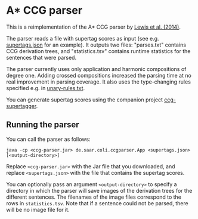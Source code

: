 # A* CCG parser

This is a reimplementation of the A* CCG parser by [Lewis et al. (2014)](https://aclanthology.org/D14-1107/).

The parser reads a file with supertag scores as input (see e.g. [supertags.json](https://github.com/coli-saar/ccg-parser/blob/main/supertags.json) for an example). It outputs two files: "parses.txt" contains CCG derivation trees, and "statistics.tsv" contains runtime statistics for the sentences that were parsed.

The parser currently uses only application and harmonic compositions of degree one. Adding crossed compositions increased the parsing time at no real improvement in parsing coverage. It also uses the type-changing rules specified e.g. in [unary-rules.txt](https://github.com/coli-saar/ccg-parser/blob/main/unary_rules.txt).

You can generate supertag scores using the companion project [ccg-supertagger](https://github.com/coli-saar/ccg-supertagger).

## Running the parser

You can call the parser as follows:

```
java -cp <ccg-parser.jar> de.saar.coli.ccgparser.App <supertags.json> [<output-directory>]
```

Replace `<ccg-parser.jar>` with the Jar file that you downloaded, and replace `<supertags.json>` with the file that contains the supertag scores.

You can optionally pass an argument `<output-directory>` to specify a directory in which the parser will save images of the derivation trees for the different sentences. The filenames of the image files correspond to the rows in `statistics.tsv`. Note that if a sentence could not be parsed, there will be no image file for it.